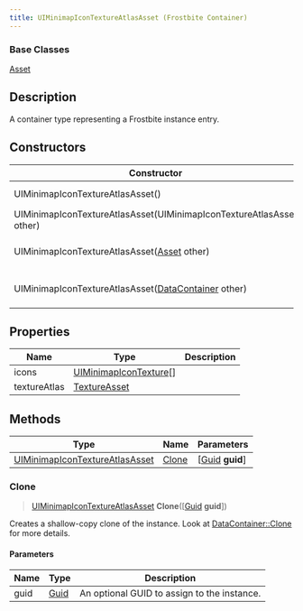 ```yaml
---
title: UIMinimapIconTextureAtlasAsset (Frostbite Container)
---
```

### Base Classes

[Asset](Asset)

## Description

A container type representing a Frostbite instance entry.

## Constructors

| Constructor                                                                               | Description                                                                                                                                         |
| ----------------------------------------------------------------------------------------- | --------------------------------------------------------------------------------------------------------------------------------------------------- |
| UIMinimapIconTextureAtlasAsset()                                                          | Create a new instance of this container type.                                                                                                       |
| UIMinimapIconTextureAtlasAsset(UIMinimapIconTextureAtlasAsset other)                      | Create a reference copy of an instance of the same type.                                                                                            |
| UIMinimapIconTextureAtlasAsset([Asset](Asset) other)                                      | Upcast an instance of type [Asset](Asset) to [UIMinimapIconTextureAtlasAsset](UIMinimapIconTextureAtlasAsset).                                      |
| UIMinimapIconTextureAtlasAsset([DataContainer](/vext/ref/cls/shr/datacontainer) other) | Upcast an instance of type [DataContainer](/vext/ref/cls/shr/datacontainer) to [UIMinimapIconTextureAtlasAsset](UIMinimapIconTextureAtlasAsset). |

## Properties

| Name         | Type                                             | Description |
| ------------ | ------------------------------------------------ | ----------- |
| icons        | [UIMinimapIconTexture](UIMinimapIconTexture)\[\] |             |
| textureAtlas | [TextureAsset](TextureAsset)                     |             |

## Methods

| Type                                                             | Name            | Parameters                                     |
| ---------------------------------------------------------------- | --------------- | ---------------------------------------------- |
| [UIMinimapIconTextureAtlasAsset](UIMinimapIconTextureAtlasAsset) | [Clone](#clone) | \[[Guid](/vext/ref/cls/shr/guid) **guid**\] |

### Clone

> [UIMinimapIconTextureAtlasAsset](UIMinimapIconTextureAtlasAsset) **Clone**(\[[Guid](/vext/ref/cls/shr/guid) **guid**\])

Creates a shallow-copy clone of the instance. Look at [DataContainer::Clone](/vext/ref/cls/shr/datacontainer#clone) for more details.

#### Parameters

| Name | Type         | Description                                 |
| ---- | ------------ | ------------------------------------------- |
| guid | [Guid](Guid) | An optional GUID to assign to the instance. |

